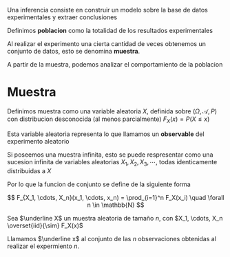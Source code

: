 Una inferencia consiste en construir un modelo sobre la base de datos experimentales y extraer conclusiones

Definimos **poblacion** como la totalidad de los resultados experimentales

Al realizar el experimento una cierta cantidad de veces obtenemos un conjunto de datos, esto se denomina **muestra**.

A partir de la muestra, podemos analizar el comportamiento de la poblacion

# Muestra

Definimos muestra como una variable aleatoria $X$, definida sobre $(\Omega, \mathcal A, P)$ con distribucion desconocida (al menos parcialmente) $F_X(x) = P(X \leq x)$

Esta variable aleatoria representa lo que llamamos un **observable** del experimento aleatorio

Si poseemos una muestra infinita, esto se puede respresentar como una sucesion infinita de variables aleatorias $X_1, X_2, X_3, \cdots$, todas identicamente distribuidas a $X$

Por lo que la funcion de conjunto se define de la siguiente forma

$$
F_{X_1, \cdots, X_n}(x_1, \cdots, x_n) = \prod_{i=1}^n F_X(x_i) \quad \forall n \in \mathbb{N}
$$

Sea $\underline X$ un muestra aleatoria de tamaño $n$, con $X_1, \cdots, X_n \overset{iid}{\sim} F_X(x)$

Llamamos $\underline x$ al conjunto de las $n$ observaciones obtenidas al realizar el expermiento $n$.